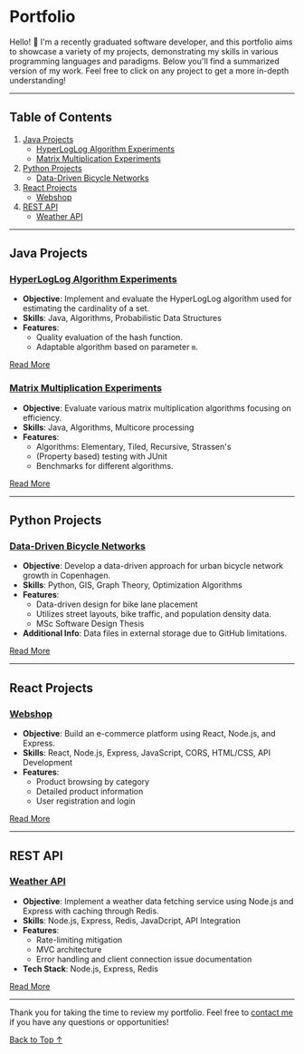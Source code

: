 # Portfolio

Hello! 👋 I'm a recently graduated software developer, and this portfolio aims to showcase a variety of my projects, demonstrating my skills in various programming languages and paradigms. Below you'll find a summarized version of my work. Feel free to click on any project to get a more in-depth understanding!

---

## Table of Contents
1. [Java Projects](#java-projects)
    - [HyperLogLog Algorithm Experiments](#hyperloglog-algorithm-experiments)
    - [Matrix Multiplication Experiments](#matrix-multiplication-experiments)
2. [Python Projects](#python-projects)
    - [Data-Driven Bicycle Networks](#data-driven-bicycle-networks)
3. [React Projects](#react-projects)
    - [Webshop](#webshop)
4. [REST API](#rest-api)
    - [Weather API](#weather-api-report)

---

## Java Projects

### [HyperLogLog Algorithm Experiments](https://github.com/kristofgas/Portfolio/blob/master/Java/hyperloglog)
- **Objective**: Implement and evaluate the HyperLogLog algorithm used for estimating the cardinality of a set.
- **Skills**: Java, Algorithms, Probabilistic Data Structures
- **Features**:  
    - Quality evaluation of the hash function.
    - Adaptable algorithm based on parameter `m`.

[Read More](https://github.com/kristofgas/Portfolio/blob/master/Java/hyperloglog/README.md)


### [Matrix Multiplication Experiments](https://github.com/kristofgas/Portfolio/blob/master/Java/matrix_multiplication)
- **Objective**: Evaluate various matrix multiplication algorithms focusing on efficiency.
- **Skills**: Java, Algorithms, Multicore processing
- **Features**:  
    - Algorithms: Elementary, Tiled, Recursive, Strassen's
    - (Property based) testing with JUnit
    - Benchmarks for different algorithms.


[Read More](https://github.com/kristofgas/Portfolio/blob/master/Java/matrix_multiplication/README.md)

---

## Python Projects

### [Data-Driven Bicycle Networks](https://github.com/kristofgas/Portfolio/blob/master/Python/data-driven-bicycle-networks)
- **Objective**: Develop a data-driven approach for urban bicycle network growth in Copenhagen.
- **Skills**: Python, GIS, Graph Theory, Optimization Algorithms
- **Features**:  
    - Data-driven design for bike lane placement
    - Utilizes street layouts, bike traffic, and population density data.
    - MSc Software Design Thesis
- **Additional Info**: Data files in external storage due to GitHub limitations.

[Read More](https://github.com/kristofgas/Portfolio/blob/master/Python/data-driven-bicycle-networks/README.md)

---

## React Projects

### [Webshop](https://github.com/kristofgas/Portfolio/blob/master/React/webshop/README.md)
- **Objective**: Build an e-commerce platform using React, Node.js, and Express.
- **Skills**: React, Node.js, Express, JavaScript, CORS, HTML/CSS, API Development
- **Features**:  
    - Product browsing by category
    - Detailed product information
    - User registration and login

[Read More](https://github.com/kristofgas/Portfolio/blob/master/React/webshop/README.md)

---

## REST API

### [Weather API](https://github.com/kristofgas/Portfolio/blob/master/Rest%20API/wAPI_caching)
- **Objective**: Implement a weather data fetching service using Node.js and Express with caching through Redis.
- **Skills**: Node.js, Express, Redis, JavaDcript, API Integration
- **Features**:  
    - Rate-limiting mitigation
    - MVC architecture
    - Error handling and client connection issue documentation
- **Tech Stack**: Node.js, Express, Redis

[Read More](https://github.com/kristofgas/Portfolio/blob/master/Rest%20API/wAPI_caching/README.md)

---

Thank you for taking the time to review my portfolio. Feel free to [contact me](mailto:kristofgas@hotmail.com) if you have any questions or opportunities!

[Back to Top ↑](#table-of-contents)
